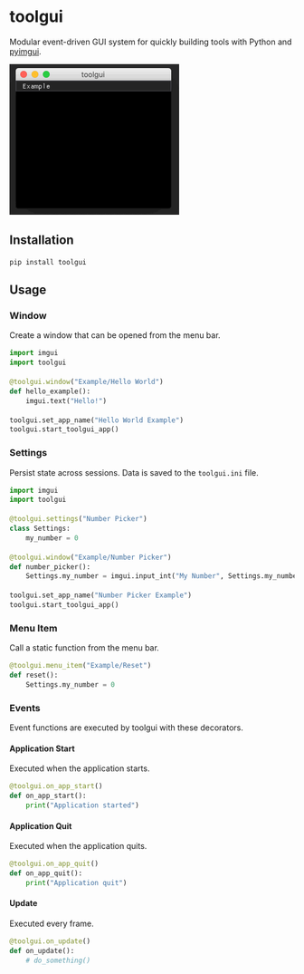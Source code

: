# toolgui

Modular event-driven GUI system for quickly building tools with Python and [pyimgui](https://github.com/swistakm/pyimgui). 

![](https://github.com/rempelj/toolgui/raw/master/docs/images/toolgui.gif)

## Installation

```
pip install toolgui
```

## Usage
### Window

Create a window that can be opened from the menu bar.

```python
import imgui
import toolgui

@toolgui.window("Example/Hello World")
def hello_example():
    imgui.text("Hello!")

toolgui.set_app_name("Hello World Example")
toolgui.start_toolgui_app()
```

### Settings

Persist state across sessions. Data is saved to the `toolgui.ini` file.

```python
import imgui
import toolgui

@toolgui.settings("Number Picker")
class Settings:
    my_number = 0

@toolgui.window("Example/Number Picker")
def number_picker():
    Settings.my_number = imgui.input_int("My Number", Settings.my_number, 1)[1]

toolgui.set_app_name("Number Picker Example")
toolgui.start_toolgui_app()

```

### Menu Item

Call a static function from the menu bar. 

```python
@toolgui.menu_item("Example/Reset")
def reset():
    Settings.my_number = 0
```

### Events
Event functions are executed by toolgui with these decorators.

#### Application Start
Executed when the application starts.
```python
@toolgui.on_app_start()
def on_app_start():
    print("Application started")
```

#### Application Quit
Executed when the application quits.
```python
@toolgui.on_app_quit()
def on_app_quit():
    print("Application quit")
```

#### Update
Executed every frame.
```python
@toolgui.on_update()
def on_update():
    # do_something()
```
